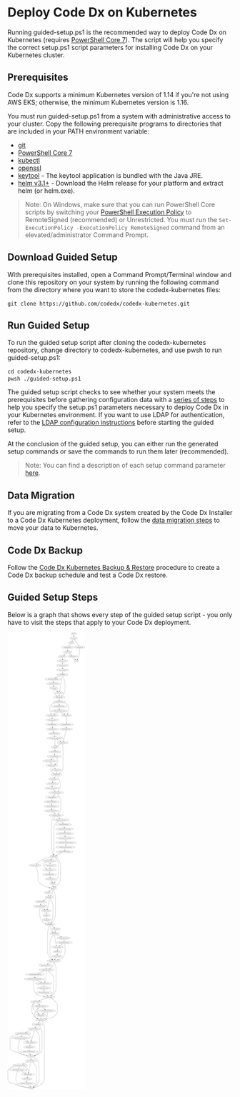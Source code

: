 
# Deploy Code Dx on Kubernetes

Running guided-setup.ps1 is the recommended way to deploy Code Dx on Kubernetes (requires [PowerShell Core 7](https://docs.microsoft.com/en-us/powershell/scripting/install/installing-powershell?view=powershell-7)). The script will help you specify the correct setup.ps1 script parameters for installing Code Dx on your Kubernetes cluster.

## Prerequisites

Code Dx supports a minimum Kubernetes version of 1.14 if you're not using AWS EKS; otherwise, the minimum Kubernetes version is 1.16.

You must run guided-setup.ps1 from a system with administrative access to your cluster. Copy the following prerequisite programs to directories that are included in your PATH environment variable:

- [git](https://git-scm.com/book/en/v2/Getting-Started-Installing-Git)
- [PowerShell Core 7](https://docs.microsoft.com/en-us/powershell/scripting/install/installing-powershell?view=powershell-7)
- [kubectl](https://kubernetes.io/docs/tasks/tools/install-kubectl/)
- [openssl](https://www.openssl.org/)
- [keytool](https://adoptopenjdk.net/) - The keytool application is bundled with the Java JRE.
- [helm v3.1+](https://github.com/helm/helm/releases/tag/v3.2.4) - Download the Helm release for your platform and extract helm (or helm.exe).

>Note: On Windows, make sure that you can run PowerShell Core scripts by switching your [PowerShell Execution Policy](https://docs.microsoft.com/en-us/powershell/module/microsoft.powershell.core/about/about_execution_policies) to RemoteSigned (recommended) or Unrestricted. You must run the `Set-ExecutionPolicy -ExecutionPolicy RemoteSigned` command from an elevated/administrator Command Prompt.

## Download Guided Setup

With prerequisites installed, open a Command Prompt/Terminal window and clone this repository on your system by running the following command from the directory where you want to store the codedx-kubernetes files:

```
git clone https://github.com/codedx/codedx-kubernetes.git
```

## Run Guided Setup

To run the guided setup script after cloning the codedx-kubernetes repository, change directory to codedx-kubernetes, and use pwsh to run guided-setup.ps1:

```
cd codedx-kubernetes
pwsh ./guided-setup.ps1
```

The guided setup script checks to see whether your system meets the prerequisites before gathering configuration data with a [series of steps](#guided-setup-steps) to help you specify the setup.ps1 parameters necessary to deploy Code Dx in your Kubernetes environment. If you want to use LDAP for authentication, refer to the [LDAP configuration instructions](./setup/core/docs/auth/use-ldap.md) before starting the guided setup. 

At the conclusion of the guided setup, you can either run the generated setup commands or save the commands to run them later (recommended).

>Note: You can find a description of each setup command parameter [here](./setup/core#setup-script).

## Data Migration

If you are migrating from a Code Dx system created by the Code Dx Installer to a Code Dx Kubernetes deployment, follow the [data migration steps](./setup/core/docs/config/migrate-data.md) to move your data to Kubernetes.

## Code Dx Backup

Follow the [Code Dx Kubernetes Backup & Restore](./setup/core/docs/config/backup-restore.md) procedure to create a Code Dx backup schedule and test a Code Dx restore.

## Guided Setup Steps

Below is a graph that shows every step of the guided setup script - you only have to visit the steps that apply to your Code Dx deployment.

![Guided Setup Steps](./images/guided-setup.svg)
